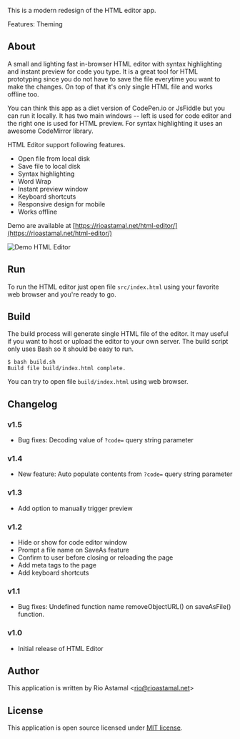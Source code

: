This is a modern redesign of the HTML editor app.

Features: Theming

## About

A small and lighting fast in-browser HTML editor with syntax highlighting and instant preview for code you type. It is a great tool for HTML prototyping since you do not have to save the file everytime you want to make the changes. On top of that it's only single HTML file and works offline too.

You can think this app as a diet version of CodePen.io or JsFiddle but you can run it locally. It has two main windows -- left is used for code editor and the right one is used for HTML preview. For syntax highlighting it uses an awesome CodeMirror library.

HTML Editor support following features.

- Open file from local disk
- Save file to local disk
- Syntax highlighting
- Word Wrap
- Instant preview window
- Keyboard shortcuts
- Responsive design for mobile
- Works offline

Demo are available at [https://rioastamal.net/html-editor/](https://rioastamal.net/html-editor/)

![Demo HTML Editor](https://s3.amazonaws.com/rioastamal-assets/html-editor/html-editor-demo.gif)

## Run

To run the HTML editor just open file `src/index.html` using your favorite web browser and you're ready to go.

## Build

The build process will generate single HTML file of the editor. It may useful if you want to host or upload the editor to your own server. The build script only uses Bash so it should be easy to run.

```
$ bash build.sh
Build file build/index.html complete.
```

You can try to open file `build/index.html` using web browser.

## Changelog

### v1.5

* Bug fixes: Decoding value of `?code=` query string parameter

### v1.4

* New feature: Auto populate contents from `?code=` query string parameter

### v1.3

* Add option to manually trigger preview

### v1.2

* Hide or show for code editor window
* Prompt a file name on SaveAs feature
* Confirm to user before closing or reloading the page
* Add meta tags to the page
* Add keyboard shortcuts

### v1.1

* Bug fixes: Undefined function name removeObjectURL() on saveAsFile() function.

### v1.0

* Initial release of HTML Editor

## Author

This application is written by Rio Astamal \<rio@rioastamal.net>

## License

This application is open source licensed under [MIT license](http://opensource.org/licenses/MIT).
